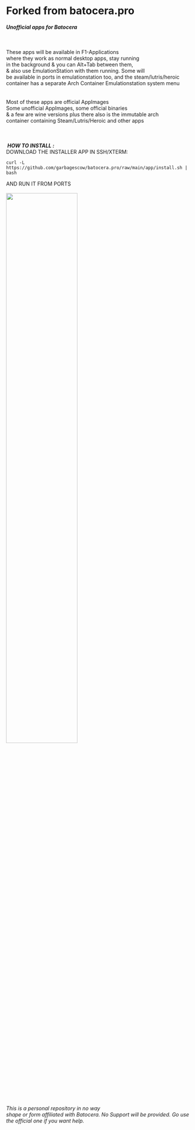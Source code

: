 # Forked from batocera.pro
<Forked from Uureel...my pesonal mods>
<b><i>Unofficial apps for Batocera </i></b><br>
<br>
<br>
<br>
</b>These apps will be available in F1-Applications <br>
where they work as normal desktop apps, stay running <br>
in the background & you can Alt+Tab between them, <br>
& also use EmulationStation with them running.  Some will <br>
be available in ports in emulationstation too, and the steam/lutris/heroic<br> 
container has a separate Arch Container Emulationstation system menu<br>
<br>
<br>
Most of these apps are official AppImages <br>
Some unofficial AppImages, some official binaries <br>
& a few are wine versions plus  there also is the immutable arch<br>
container containing Steam/Lutris/Heroic and other apps<br>
<br>
<br>
<br>
<b><i>&nbsp;HOW TO INSTALL : </font></b></i><br>
DOWNLOAD THE INSTALLER APP IN SSH/XTERM:<br>

  ```curl -L https://github.com/garbagescow/batocera.pro/raw/main/app/install.sh | bash```

AND RUN IT FROM PORTS<br>
<br>
<img src="https://github.com/garbagescow/batocera.pro/raw/main/app/pro.PNG" style="width:62%;height:auto;"/>
<br>
<br>
<br>
<br>
<br>
<i>This is a personal repository in no way <br>
shape or form affiliated with Batocera. No Support will be provided.  Go use the official one if you want help. </i><br>

